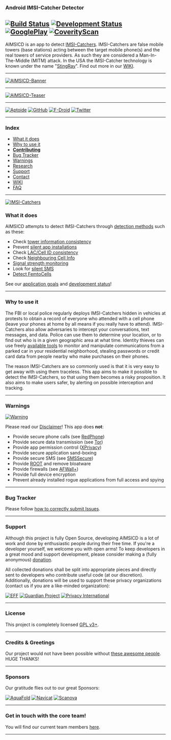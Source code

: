 ### Android IMSI-Catcher Detector

[![Build Status](https://travis-ci.org/SecUpwN/Android-IMSI-Catcher-Detector.svg)](https://travis-ci.org/SecUpwN/Android-IMSI-Catcher-Detector) [![Development Status](http://img.shields.io/badge/Development_Status-ALPHA-brightgreen.svg)](https://github.com/SecUpwN/Android-IMSI-Catcher-Detector/wiki/Development-Status) [![GooglePlay](http://img.shields.io/badge/GooglePlay-NOT%20SUPPORTED-brightgreen.svg)](https://github.com/SecUpwN/Android-IMSI-Catcher-Detector/wiki/FAQ#q-why-wont-you-upload-your-app-to-the-google-play-store) [![CoverityScan](https://scan.coverity.com/projects/3346/badge.svg)](https://scan.coverity.com/projects/3346)
--
AIMSICD is an app to detect [IMSI-Catchers](https://en.wikipedia.org/wiki/IMSI-catcher). IMSI-Catchers are false mobile towers (base stations) acting between the target mobile phone(s) and the real towers of service providers. As such they are considered a Man-In-The-Middle (MITM) attack. In the USA the IMSI-Catcher technology is known under the name "[StingRay](https://en.wikipedia.org/wiki/Stingray_phone_tracker)". Find out more in our [WIKI](https://github.com/SecUpwN/Android-IMSI-Catcher-Detector/wiki).

---

[![AIMSICD-Banner](https://spideroak.com/share/IFEU2U2JINCA/GitHub/home/SecUpwN/SpiderOak/PROMOTION/AIMSICD-Banner_Large.png)](https://github.com/SecUpwN/Android-IMSI-Catcher-Detector/wiki/Status-Icons)

---

[![AIMSICD-Teaser](https://spideroak.com/share/IFEU2U2JINCA/GitHub/home/SecUpwN/SpiderOak/PROMOTION/AIMSICD-Teaser.png)](https://github.com/SecUpwN/Android-IMSI-Catcher-Detector/wiki)

---

[![Aptoide](https://spideroak.com/share/IFEU2U2JINCA/GitHub/home/SecUpwN/SpiderOak/MISC/external/Aptoide.png)](http://aimsicd.store.aptoide.com/ "NOTE: Installs Aptoide-App first!")  [![GitHub](https://spideroak.com/share/IFEU2U2JINCA/GitHub/home/SecUpwN/SpiderOak/MISC/external/GitHub.png)](https://github.com/SecUpwN/Android-IMSI-Catcher-Detector/releases "GitHub Releases") [![F-Droid](https://spideroak.com/share/IFEU2U2JINCA/GitHub/home/SecUpwN/SpiderOak/MISC/external/F-Droid.png)](https://f-droid.org/repository/browse/?fdid=com.SecUpwN.AIMSICD "F-Droid Store") [![Twitter](https://spideroak.com/share/IFEU2U2JINCA/GitHub/home/SecUpwN/SpiderOak/MISC/external/Twitter.png)](https://twitter.com/AIMSICD "Official Twitter-Account")

---

### Index

* [What it does](https://github.com/SecUpwN/Android-IMSI-Catcher-Detector#what-it-does)
* [Why to use it](https://github.com/SecUpwN/Android-IMSI-Catcher-Detector#why-to-use-it)
* [**Contributing**](https://github.com/SecUpwN/Android-IMSI-Catcher-Detector/blob/development/CONTRIBUTING.md)
* [Bug Tracker](https://github.com/SecUpwN/Android-IMSI-Catcher-Detector/wiki/Submitting-Issues)
* [Warnings](https://github.com/SecUpwN/Android-IMSI-Catcher-Detector#warnings)
* [Research](https://spideroak.com/browse/share/AIMSICD/GitHub)
* [Support](https://github.com/SecUpwN/Android-IMSI-Catcher-Detector#support)
* [Contact](https://github.com/SecUpwN/Android-IMSI-Catcher-Detector/wiki/Contact)
* [WIKI](https://github.com/SecUpwN/Android-IMSI-Catcher-Detector/wiki)
* [FAQ](https://github.com/SecUpwN/Android-IMSI-Catcher-Detector/wiki/FAQ)

---

[![IMSI-Catchers](https://spideroak.com/share/IFEU2U2JINCA/GitHub/home/SecUpwN/SpiderOak/DOCUMENTATION/IMSI-Catchers/IMSI-Catchers.png)](https://github.com/SecUpwN/Android-IMSI-Catcher-Detector/wiki)

### What it does

AIMSICD attempts to detect IMSI-Catchers through [detection methods](https://github.com/SecUpwN/Android-IMSI-Catcher-Detector/issues/230) such as these:
    
* Check [tower information consistency](https://github.com/SecUpwN/Android-IMSI-Catcher-Detector/issues/253)
* Prevent [silent app installations](https://github.com/SecUpwN/Android-IMSI-Catcher-Detector/issues/151)
* Check [LAC/Cell ID consistency](https://github.com/SecUpwN/Android-IMSI-Catcher-Detector/issues/91)
* Check [Neighbouring Cell Info](https://github.com/SecUpwN/Android-IMSI-Catcher-Detector/issues/264)
* [Signal strength monitoring](https://github.com/SecUpwN/Android-IMSI-Catcher-Detector/issues/97)
* Look for [silent SMS](https://github.com/SecUpwN/Android-IMSI-Catcher-Detector/issues/69)
* [Detect FemtoCells](https://github.com/SecUpwN/Android-IMSI-Catcher-Detector/issues/6)

See our [application goals](https://github.com/SecUpwN/Android-IMSI-Catcher-Detector/wiki/Development-Status#application-goals) and [development status](https://github.com/SecUpwN/Android-IMSI-Catcher-Detector/wiki/Development-Status)!

---

### Why to use it

The FBI or local police regularly deploys IMSI-Catchers hidden in vehicles at protests to obtain a record of everyone who attended with a cell phone (leave your phones at home by all means if you really have to attend). IMSI-Catchers also allow adversaries to intercept your conversations, text messages, and data. Police can use them to determine your location, or to find out who is in a given geographic area at what time. Identity thieves can use freely [available tools](http://www.nsaplayset.org/) to monitor and manipulate communications from a parked car in your residential neighborhood, stealing passwords or credit card data from people nearby who make purchases on their phones.

The reason IMSI-Catchers are so commonly used is that it is very easy to get away with using them traceless. This app aims to make it possible to detect the IMSI-Catchers, so that using them becomes a risky proposition. It also aims to make users safer, by alerting on possible interception and tracking.

---

### Warnings

[![Warning](https://spideroak.com/share/IFEU2U2JINCA/GitHub/home/SecUpwN/SpiderOak/DOCUMENTATION/Warning.png)](https://github.com/SecUpwN/Android-IMSI-Catcher-Detector/wiki/Development-Status)

Please read our [Disclaimer](https://github.com/SecUpwN/Android-IMSI-Catcher-Detector/blob/master/DISCLAIMER)! This app does **not**:

* Provide secure phone calls (see [RedPhone](https://github.com/WhisperSystems/RedPhone))
* Provide secure data transmission (see [Tor](https://www.torproject.org/))
* Provide app permission control ([XPrivacy](http://forum.xda-developers.com/xposed/modules/xprivacy-ultimate-android-privacy-app-t2320783))
* Provide secure application sand-boxing
* Provide secure SMS (see [SMSSecure](https://github.com/SMSSecure/SMSSecure))
* Provide [ROOT](http://www.xda-developers.com/root) and remove bloatware
* Provide firewalls (see [AFWall+](https://github.com/ukanth/afwall))
* Provide full device encryption
* Prevent already installed rogue applications from full access and spying

---

### Bug Tracker

Please follow [how to correctly submit Issues](https://github.com/SecUpwN/Android-IMSI-Catcher-Detector/wiki/Submitting-Issues).

---

### Support

Although this project is fully Open Source, developing AIMSICD is a lot of work and done by enthusiastic people during their free time. If you're a developer yourself, we welcome you with open arms! To keep developers in a great mood and support development, please consider making a (fully anonymous) [donation](https://github.com/SecUpwN/Android-IMSI-Catcher-Detector/wiki/Donations).

All collected donations shall be split into appropriate pieces and directly sent to developers who contribute useful code (at our discretion). Additionally, donations will be used to support these privacy organizations (contact us if you are a like-minded organization):

[![EFF](https://spideroak.com/share/IFEU2U2JINCA/GitHub/home/SecUpwN/SpiderOak/MISC/external/EFF.png)](https://www.eff.org/)
[![Guardian Project](https://spideroak.com/share/IFEU2U2JINCA/GitHub/home/SecUpwN/SpiderOak/MISC/external/GuardianProject.png)](https://guardianproject.info/)
[![Privacy International](https://spideroak.com/share/IFEU2U2JINCA/GitHub/home/SecUpwN/SpiderOak/MISC/external/PrivacyInternational.png)](https://www.privacyinternational.org/)

---

### License

This project is completely licensed [GPL v3+](https://github.com/SecUpwN/Android-IMSI-Catcher-Detector/blob/master/LICENSE).

---

### Credits & Greetings

Our project would not have been possible without [these awesome people](https://github.com/SecUpwN/Android-IMSI-Catcher-Detector/blob/master/app/src/main/assets/CREDITS). HUGE THANKS!

---

### Sponsors

Our gratitude flies out to our great Sponsors:

[![AquaFold](https://spideroak.com/share/IFEU2U2JINCA/GitHub/home/SecUpwN/SpiderOak/MISC/external/AquaFold.png)](http://www.aquafold.com) [![Navicat](https://spideroak.com/share/IFEU2U2JINCA/GitHub/home/SecUpwN/SpiderOak/MISC/external/Navicat.png)](http://www.navicat.com/) [![Scanova](https://spideroak.com/share/IFEU2U2JINCA/GitHub/home/SecUpwN/SpiderOak/MISC/external/Scanova.png)](http://scnv.io/r/25e7713950)

---

### Get in touch with the core team!

You will find our current team members [here](https://github.com/SecUpwN/Android-IMSI-Catcher-Detector/wiki/Contact).

---
